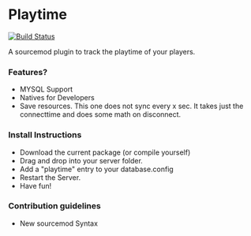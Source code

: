 # Playtime #

[![Build Status](https://travis-ci.com/good-live/playtime.svg?token=r1R7YYuxVTsy7HYt2kzQ&branch=master)](https://travis-ci.com/good-live/playtime)

A sourcemod plugin to track the playtime of your players.

### Features? ###

* MYSQL Support
* Natives for Developers
* Save resources. This one does not sync every x sec. It takes just the connecttime and does some math on disconnect.

### Install Instructions ###

* Download the current package (or compile yourself)
* Drag and drop into your server folder.
* Add a "playtime" entry to your database.config
* Restart the Server.
* Have fun!

### Contribution guidelines ###

* New sourcemod Syntax
